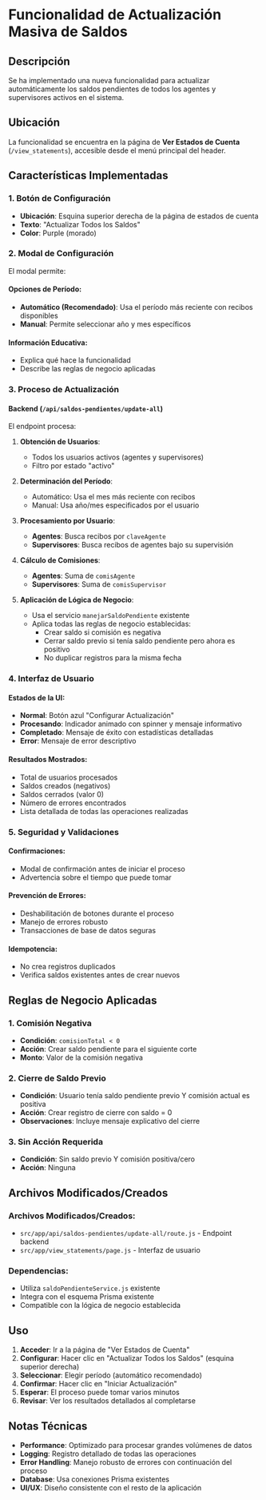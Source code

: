 # Funcionalidad de Actualización Masiva de Saldos

## Descripción

Se ha implementado una nueva funcionalidad para actualizar automáticamente los saldos pendientes de todos los agentes y supervisores activos en el sistema.

## Ubicación

La funcionalidad se encuentra en la página de **Ver Estados de Cuenta** (`/view_statements`), accesible desde el menú principal del header.

## Características Implementadas

### 1. Botón de Configuración
- **Ubicación**: Esquina superior derecha de la página de estados de cuenta
- **Texto**: "Actualizar Todos los Saldos"
- **Color**: Purple (morado)

### 2. Modal de Configuración
El modal permite:

#### Opciones de Período:
- **Automático (Recomendado)**: Usa el período más reciente con recibos disponibles
- **Manual**: Permite seleccionar año y mes específicos

#### Información Educativa:
- Explica qué hace la funcionalidad
- Describe las reglas de negocio aplicadas

### 3. Proceso de Actualización

#### Backend (`/api/saldos-pendientes/update-all`)
El endpoint procesa:

1. **Obtención de Usuarios**:
   - Todos los usuarios activos (agentes y supervisores)
   - Filtro por estado "activo"

2. **Determinación del Período**:
   - Automático: Usa el mes más reciente con recibos
   - Manual: Usa año/mes especificados por el usuario

3. **Procesamiento por Usuario**:
   - **Agentes**: Busca recibos por `claveAgente`
   - **Supervisores**: Busca recibos de agentes bajo su supervisión

4. **Cálculo de Comisiones**:
   - **Agentes**: Suma de `comisAgente`
   - **Supervisores**: Suma de `comisSupervisor`

5. **Aplicación de Lógica de Negocio**:
   - Usa el servicio `manejarSaldoPendiente` existente
   - Aplica todas las reglas de negocio establecidas:
     - Crear saldo si comisión es negativa
     - Cerrar saldo previo si tenía saldo pendiente pero ahora es positivo
     - No duplicar registros para la misma fecha

### 4. Interfaz de Usuario

#### Estados de la UI:
- **Normal**: Botón azul "Configurar Actualización"
- **Procesando**: Indicador animado con spinner y mensaje informativo
- **Completado**: Mensaje de éxito con estadísticas detalladas
- **Error**: Mensaje de error descriptivo

#### Resultados Mostrados:
- Total de usuarios procesados
- Saldos creados (negativos)
- Saldos cerrados (valor 0)
- Número de errores encontrados
- Lista detallada de todas las operaciones realizadas

### 5. Seguridad y Validaciones

#### Confirmaciones:
- Modal de confirmación antes de iniciar el proceso
- Advertencia sobre el tiempo que puede tomar

#### Prevención de Errores:
- Deshabilitación de botones durante el proceso
- Manejo de errores robusto
- Transacciones de base de datos seguras

#### Idempotencia:
- No crea registros duplicados
- Verifica saldos existentes antes de crear nuevos

## Reglas de Negocio Aplicadas

### 1. Comisión Negativa
- **Condición**: `comisionTotal < 0`
- **Acción**: Crear saldo pendiente para el siguiente corte
- **Monto**: Valor de la comisión negativa

### 2. Cierre de Saldo Previo
- **Condición**: Usuario tenía saldo pendiente previo Y comisión actual es positiva
- **Acción**: Crear registro de cierre con saldo = 0
- **Observaciones**: Incluye mensaje explicativo del cierre

### 3. Sin Acción Requerida
- **Condición**: Sin saldo previo Y comisión positiva/cero
- **Acción**: Ninguna

## Archivos Modificados/Creados

### Archivos Modificados/Creados:
- `src/app/api/saldos-pendientes/update-all/route.js` - Endpoint backend
- `src/app/view_statements/page.js` - Interfaz de usuario

### Dependencias:
- Utiliza `saldoPendienteService.js` existente
- Integra con el esquema Prisma existente
- Compatible con la lógica de negocio establecida

## Uso

1. **Acceder**: Ir a la página de "Ver Estados de Cuenta"
2. **Configurar**: Hacer clic en "Actualizar Todos los Saldos" (esquina superior derecha)
3. **Seleccionar**: Elegir período (automático recomendado)
4. **Confirmar**: Hacer clic en "Iniciar Actualización"
5. **Esperar**: El proceso puede tomar varios minutos
6. **Revisar**: Ver los resultados detallados al completarse

## Notas Técnicas

- **Performance**: Optimizado para procesar grandes volúmenes de datos
- **Logging**: Registro detallado de todas las operaciones
- **Error Handling**: Manejo robusto de errores con continuación del proceso
- **Database**: Usa conexiones Prisma existentes
- **UI/UX**: Diseño consistente con el resto de la aplicación
